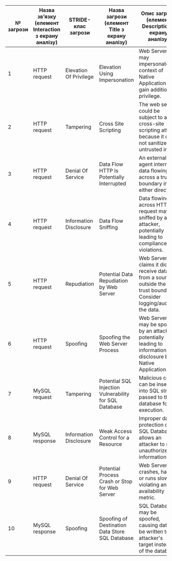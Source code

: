 | № загрози | Назва зв’язку (елемент Interaction з екрану аналізу) | STRIDE-клас загрози       | Назва загрози (елемент Title з екрану аналізу)                          | Опис загрози (елемент Description з екрану аналізу)                                                                                           |
|-----------|-----------------------------------------------------|---------------------------|-------------------------------------------------------------------------|-----------------------------------------------------------------------------------------------------------------------------|
| 1         | HTTP request                                        | Elevation Of Privilege    | Elevation Using Impersonation                                          | Web Server may impersonate the context of Native Application to gain additional privilege.                                  |
| 2         | HTTP request                                        | Tampering                 | Cross Site Scripting                                                   | The web server could be subject to a cross-site scripting attack because it does not sanitize untrusted input.              |
| 3         | HTTP request                                        | Denial Of Service         | Data Flow HTTP Is Potentially Interrupted                              | An external agent interrupts data flowing across a trust boundary in either direction.                                      |
| 4         | HTTP request                                        | Information Disclosure    | Data Flow Sniffing                                                     | Data flowing across HTTP request may be sniffed by an attacker, potentially leading to compliance violations.               |
| 5         | HTTP request                                        | Repudiation               | Potential Data Repudiation by Web Server                               | Web Server claims it did not receive data from a source outside the trust boundary. Consider logging/auditing the data.     |
| 6         | HTTP request                                        | Spoofing                  | Spoofing the Web Server Process                                        | Web Server may be spoofed by an attacker, potentially leading to information disclosure by Native Application.              |
| 7         | MySQL request                                       | Tampering                 | Potential SQL Injection Vulnerability for SQL Database                | Malicious code can be inserted into SQL strings passed to the database for execution.                                       |
| 8         | MySQL response                                      | Information Disclosure    | Weak Access Control for a Resource                                     | Improper data protection of SQL Database allows an attacker to read unauthorized information.                                |
| 9         | HTTP request                                        | Denial Of Service         | Potential Process Crash or Stop for Web Server                        | Web Server crashes, halts, or runs slowly, violating an availability metric.                                                |
| 10        | MySQL response                                      | Spoofing                  | Spoofing of Destination Data Store SQL Database                       | SQL Database may be spoofed, causing data to be written to an attacker's target instead of the database.                     |
